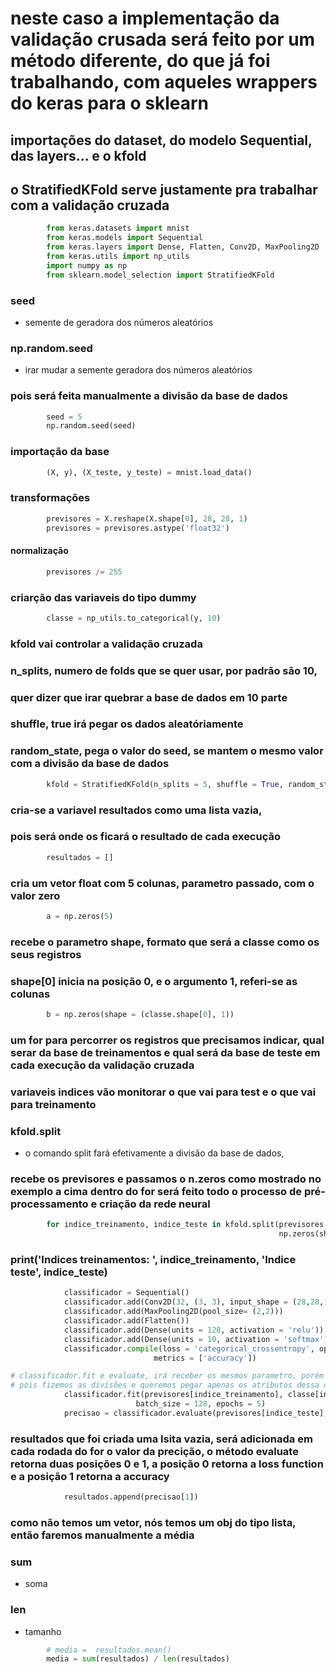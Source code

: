# neste caso a implementação da validação crusada será feito por um método diferente, do que já foi trabalhando, com aqueles wrappers do keras para o sklearn

## importações do dataset, do modelo Sequential, das layers... e o kfold

## o StratifiedKFold serve justamente pra trabalhar com a validação cruzada

```python
        from keras.datasets import mnist
        from keras.models import Sequential
        from keras.layers import Dense, Flatten, Conv2D, MaxPooling2D
        from keras.utils import np_utils
        import numpy as np
        from sklearn.model_selection import StratifiedKFold
```

### seed

- semente de geradora dos números aleatórios

### np.random.seed

- irar mudar a semente geradora dos números aleatórios

### pois será feita manualmente a divisão da base de dados

```python
        seed = 5
        np.random.seed(seed)
```

### importação da base

```python
        (X, y), (X_teste, y_teste) = mnist.load_data()
```

### transformações

```python
        previsores = X.reshape(X.shape[0], 28, 28, 1)
        previsores = previsores.astype('float32')
```

#### normalização

```python
        previsores /= 255
```

### criarção das variaveis do tipo dummy

```python
        classe = np_utils.to_categorical(y, 10)
```

### kfold vai controlar a validação cruzada

### n_splits, numero de folds que se quer usar, por padrão são 10,

### quer dizer que irar quebrar a base de dados em 10 parte

### shuffle, true irá pegar os dados aleatóriamente

### random_state, pega o valor do seed, se mantem o mesmo valor com a divisão da base de dados

```python
        kfold = StratifiedKFold(n_splits = 5, shuffle = True, random_state = seed)
```

### cria-se a variavel resultados como uma lista vazia,

### pois será onde os ficará o resultado de cada execução
  
```python
        resultados = []
```

### cria um vetor float com 5 colunas, parametro passado, com o valor zero
  
```python
        a = np.zeros(5)
```

### recebe o parametro shape, formato que será a classe como os seus registros

### shape[0] inicia na posição 0, e o argumento 1, referi-se as colunas

```python
        b = np.zeros(shape = (classe.shape[0], 1))
```

### um for para percorrer os registros que precisamos indicar, qual serar da base de treinamentos e qual será da base de teste em cada execução da validação cruzada

### variaveis indices vão monitorar o que vai para test e o que vai para treinamento

### kfold.split

- o comando split fará efetivamente a divisão da base de dados,

### recebe os previsores e passamos o n.zeros como mostrado no exemplo a cima dentro do for será feito todo o processo de pré-processamento e criação da rede neural

```python
        for indice_treinamento, indice_teste in kfold.split(previsores,
                                                            np.zeros(shape = (classe.shape[0], 1))):

```

### print('Indices treinamentos: ', indice_treinamento, 'Indice teste', indice_teste)

```python
            classificador = Sequential()
            classificador.add(Conv2D(32, (3, 3), input_shape = (28,28,1), activation = 'relu'))
            classificador.add(MaxPooling2D(pool_size= (2,2)))
            classificador.add(Flatten())
            classificador.add(Dense(units = 128, activation = 'relu'))
            classificador.add(Dense(units = 10, activation = 'softmax'))
            classificador.compile(loss = 'categorical_crossentropy', optimizer = 'adam',
                                metrics = ['accuracy'])

# classificador.fit e evaluate, irá receber os mesmos parametro, porém com uma indicação do indice  
# pois fizemos as divisões e queremos pegar apenas os atributos dessa divisão                               
            classificador.fit(previsores[indice_treinamento], classe[indice_treinamento],
                            batch_size = 128, epochs = 5)
            precisao = classificador.evaluate(previsores[indice_teste], classe[indice_teste])
```

### resultados que foi criada uma lsita vazia, será adicionada em cada rodada do for o valor da precição, o método evaluate retorna duas posições 0 e 1, a posição 0 retorna a loss function e a posição 1 retorna a accuracy

```python
            resultados.append(precisao[1])
```

### como não temos um vetor, nós temos um obj do tipo lista, então faremos manualmente a média

### sum

- soma

### len

- tamanho

```python
        # media =  resultados.mean()
        media = sum(resultados) / len(resultados)
```